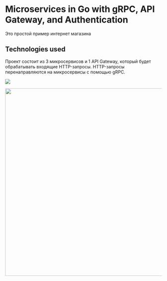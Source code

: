 # Microservices in Go with gRPC, API Gateway, and Authentication

Это простой пример интернет магазина

## Technologies used

Проект состоит из 3 микросервисов и 1 API Gateway, который будет обрабатывать
входящие HTTP-запросы. HTTP-запросы перенаправляются на микросервисы с помощью gRPC.

![](https://github.com/OlegDjur/Readme/blob/master/grpc_shop/simple_shop_drawio.png)

<img align="center" width="686" height="601" src="https://github.com/OlegDjur/Readme/blob/master/grpc_shop/simple_shop_drawio.png">